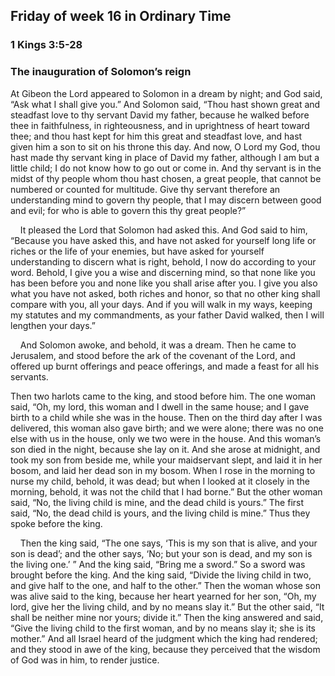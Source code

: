 ## Friday of week 16 in Ordinary Time

### 1 Kings 3:5-28

### The inauguration of Solomon’s reign

At Gibeon the Lord appeared to Solomon in a dream by night; and God said, “Ask what I shall give you.” And Solomon said, “Thou hast shown great and steadfast love to thy servant David my father, because he walked before thee in faithfulness, in righteousness, and in uprightness of heart toward thee; and thou hast kept for him this great and steadfast love, and hast given him a son to sit on his throne this day. And now, O Lord my God, thou hast made thy servant king in place of David my father, although I am but a little child; I do not know how to go out or come in. And thy servant is in the midst of thy people whom thou hast chosen, a great people, that cannot be numbered or counted for multitude. Give thy servant therefore an understanding mind to govern thy people, that I may discern between good and evil; for who is able to govern this thy great people?”

    It pleased the Lord that Solomon had asked this. And God said to him, “Because you have asked this, and have not asked for yourself long life or riches or the life of your enemies, but have asked for yourself understanding to discern what is right, behold, I now do according to your word. Behold, I give you a wise and discerning mind, so that none like you has been before you and none like you shall arise after you. I give you also what you have not asked, both riches and honor, so that no other king shall compare with you, all your days. And if you will walk in my ways, keeping my statutes and my commandments, as your father David walked, then I will lengthen your days.”

    And Solomon awoke, and behold, it was a dream. Then he came to Jerusalem, and stood before the ark of the covenant of the Lord, and offered up burnt offerings and peace offerings, and made a feast for all his servants.

Then two harlots came to the king, and stood before him. The one woman said, “Oh, my lord, this woman and I dwell in the same house; and I gave birth to a child while she was in the house. Then on the third day after I was delivered, this woman also gave birth; and we were alone; there was no one else with us in the house, only we two were in the house. And this woman’s son died in the night, because she lay on it. And she arose at midnight, and took my son from beside me, while your maidservant slept, and laid it in her bosom, and laid her dead son in my bosom. When I rose in the morning to nurse my child, behold, it was dead; but when I looked at it closely in the morning, behold, it was not the child that I had borne.” But the other woman said, “No, the living child is mine, and the dead child is yours.” The first said, “No, the dead child is yours, and the living child is mine.” Thus they spoke before the king.

    Then the king said, “The one says, ‘This is my son that is alive, and your son is dead’; and the other says, ‘No; but your son is dead, and my son is the living one.’ ” And the king said, “Bring me a sword.” So a sword was brought before the king. And the king said, “Divide the living child in two, and give half to the one, and half to the other.” Then the woman whose son was alive said to the king, because her heart yearned for her son, “Oh, my lord, give her the living child, and by no means slay it.” But the other said, “It shall be neither mine nor yours; divide it.” Then the king answered and said, “Give the living child to the first woman, and by no means slay it; she is its mother.” And all Israel heard of the judgment which the king had rendered; and they stood in awe of the king, because they perceived that the wisdom of God was in him, to render justice.